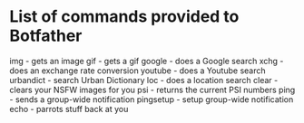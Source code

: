 # List of commands provided to Botfather

img - gets an image
gif - gets a gif
google - does a Google search
xchg - does an exchange rate conversion
youtube - does a Youtube search
urbandict - search Urban Dictionary
loc - does a location search
clear - clears your NSFW images for you
psi - returns the current PSI numbers
ping - sends a group-wide notification
pingsetup - setup group-wide notification
echo - parrots stuff back at you
